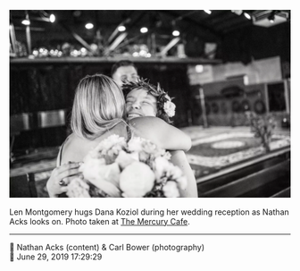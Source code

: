 ![Len Montgomery hugs Dana Koziol](assets/58d8df519ec4d645f04db43f6ac912a4.webp)

Len Montgomery hugs Dana Koziol during her wedding reception as Nathan Acks looks on. Photo taken at [The Mercury Cafe](http://mercurycafe.com/).

- - - -

<span aria-hidden="true">👥</span> Nathan Acks (content) & Carl Bower (photography)  
<span aria-hidden="true">📅</span> June 29, 2019 17:29:29
